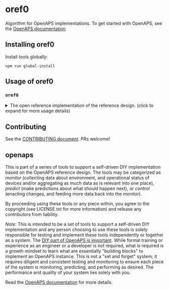 # oref0

Algorithm for OpenAPS implementations. To get started with OpenAPS, see the [OpenAPS documentation](http://openaps.readthedocs.org/en/latest/)

## Installing oref0

Install tools globally:

`npm run global-install`

## Usage of oref0

### `oref0`

<details>
    <summary>The open reference implementation of the reference design. (click to expand for more usage details)</summary>
<br>
  
```
  Usage:
oref0 <cmd>

 ______   ______   ______  ______ 0
/ |  | \ | |  | \ | |     | |      
| |  | | | |__| | | |---- | |----  
\_|__|_/ |_|  \_\ |_|____ |_|      

Valid commands:
  oref0 env - print information about environment.
  oref0 pebble
  oref0 ifttt-notify
  oref0 get-profile
  oref0 calculate-iob
  oref0 help - this message
```

### `mm-stick`
Tools to work with carelink stick.
```
Usage: mm-stick [{scan,diagnose,help},...]

    scan      - Print the local location of a plugged in stick.
    diagnose  - Run python -m decocare.stick $(python -m decocare.scan)
    warmup    - Runs scan and diagnose with no output.
                Exits 0 on success, non-zero exit code
                otherwise.
    insert    - Insert usbserial kernel module.
    remove    - Remove usbserial kernel module.
    udev-info - Print udev information about the stick.
    list-usb  - List usb information about the stick.
    reset-usb - Reset entire usb stack. WARNING, be careful.
    fail      - Always return a failing exit code.
    help      - This message.
```

### `mm-format-ns-glucose`
Reformat medtronic's glucose records into format Nightscout prefers.
The result is suitable for sending to Nightscout's entries api, eg, using
`ns-upload-entries`.
```
mm-format-ns-glucose <input> <output>
```

### `mm-format-ns-pump-history`
Reformat medtronic's pump history records into format Nightscout prefers.
The result is suitable for sending to Nightscout's entries api, eg, using
`ns-upload-entries`.
```
mm-format-ns-pump-history <input> <output>
```


### `ns-upload-entries`

Upload to Nightscout entries.

This requires two environment variables to be set:
Set `API_SECRET` to the hashed version of your `API_SECRET`.
Set `NIGHTSCOUT_HOST` to your Nightscout base URL.
These can be defined in crontab, or in a simple file, eg
`/etc/default/openaps`.

```
API_SECRET="..." NIGHTSCOUT_HOST=localhost:1337 ns-upload-entries <input> <output>
```

### Get the source

```
git clone https://github.com/openbabs/oref0.git
cd oref0
git checkout dev
git checkout -b wip/my-enhancement-fix-or-proposal
```

This command installs new versions from source:
`sudo npm install -g`

Alternately, `sudo npm link` or `sudo npm link oref0` should allow you to
edit from your checkout while using your checkout globally on your system.

### Fork on github.

Fork the repository on github. Add your personal "remote" with something like
this:

```
git remote rename origin author
git remote add origin git@github.com:<github-user>/oref0.git
git push origin -u wip/my-enhancement-fix-or-proposal
```
Then target our `dev` branch for a pull request/peer review.

</details>

## Contributing

See the [CONTRIBUTING document](CONTRIBUTING.md). PRs welcome!

## openaps

This is part of a series of tools to support a self-driven DIY
implementation based on the OpenAPS reference design. The tools may be
categorized as *monitor* (collecting data about environment, and
operational status of devices and/or aggregating as much data as is
relevant into one place), *predict* (make predictions about what should
happen next), or *control* (enacting changes, and feeding more data back
into the *monitor*). 

By proceeding using these tools or any piece within, you agree to the
copyright (see LICENSE.txt for more information) and release any
contributors from liability. 

*Note:* This is intended to be a set of tools to support a self-driven DIY
implementation and any person choosing to use these tools is solely
responsible for testing and implement these tools independently or
together as a system.  The [DIY part of OpenAPS is important](http://bit.ly/1NBbZtO).
While formal training or experience as an
engineer or a developer is not required, what *is* required is a growth
mindset to learn what are essentially "building blocks" to implement an
OpenAPS instance. This is not a "set and forget" system; it requires
diligent and consistent testing and monitoring to ensure each piece of
the system is monitoring, predicting, and performing as desired.  The
performance and quality of your system lies solely with you. 

Read the [OpenAPS documentation](http://openaps.readthedocs.io/en/latest/) for more details.
